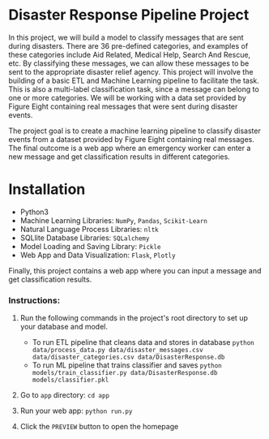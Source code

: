 # Disaster Response Pipeline Project

In this project, we will build a model to classify messages that are sent during disasters. There are 36 pre-defined categories, and examples of these
categories include Aid Related, Medical Help, Search And Rescue, etc. By classifying these messages, we can allow these messages to be sent to the appropriate disaster relief agency. This project will involve the building of a basic ETL and Machine Learning pipeline to facilitate the task. This is
also a multi-label classification task, since a message can belong to one or more categories. We will be working with a data set provided by Figure Eight
containing real messages that were sent during disaster events.  

The project goal is to create a machine learning pipeline to classify disaster events from a dataset provided by Figure Eight containing real messages.  
The final outcome is a web app where an emergency worker can enter a new message and get classification results in different categories.
  
  # Installation

 - Python3
 - Machine Learning Libraries: `NumPy`, `Pandas`, `Scikit-Learn`
-  Natural Language Process Libraries: `nltk`
-  SQLlite Database Libraries: `SQLalchemy`
-  Model Loading and Saving Library: `Pickle`
-  Web App and Data Visualization: `Flask`, `Plotly`

Finally, this project contains a web app where you can input a message and get classification results.
### Instructions:
1. Run the following commands in the project's root directory to set up your database and model.

    - To run ETL pipeline that cleans data and stores in database
        `python data/process_data.py data/disaster_messages.csv data/disaster_categories.csv data/DisasterResponse.db`
    - To run ML pipeline that trains classifier and saves
        `python models/train_classifier.py data/DisasterResponse.db models/classifier.pkl`

2. Go to `app` directory: `cd app`

3. Run your web app: `python run.py`

4. Click the `PREVIEW` button to open the homepage
